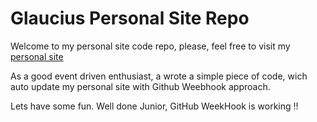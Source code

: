 # Glaucius Personal Site Repo
Welcome to my personal site code repo, please, feel free to visit my [personal site](http://google.com)

As a good event driven enthusiast, a wrote a simple piece of code, wich auto update my personal site with Github Weebhook approach.

Lets have some fun. Well done Junior, GitHub WeekHook is working !!



